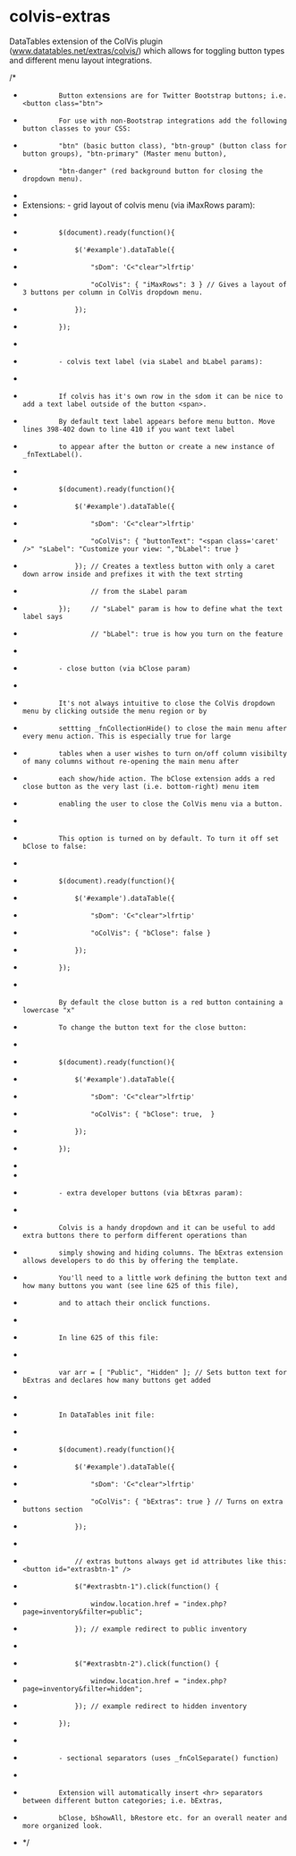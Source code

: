 colvis-extras
=============

DataTables extension of the ColVis plugin (www.datatables.net/extras/colvis/) which allows for toggling button types and different menu layout integrations.

/*
 * 				Button extensions are for Twitter Bootstrap buttons; i.e.  <button class="btn">
 * 				For use with non-Bootstrap integrations add the following button classes to your CSS: 
 * 				"btn" (basic button class), "btn-group" (button class for button groups), "btn-primary" (Master menu button), 
 * 				"btn-danger" (red background button for closing the dropdown menu).
 *
 * Extensions:	- grid layout of colvis menu (via iMaxRows param):
 * 
 * 				$(document).ready(function(){
 *			    	$('#example').dataTable({
 *				        "sDom": 'C<"clear">lfrtip'
 * 						"oColVis": { "iMaxRows": 3 } // Gives a layout of 3 buttons per column in ColVis dropdown menu. 
 *				    });
 *				});
 * 
 * 				- colvis text label (via sLabel and bLabel params):
 * 
 * 				If colvis has it's own row in the sdom it can be nice to add a text label outside of the button <span>. 
 * 				By default text label appears before menu button. Move lines 398-402 down to line 410 if you want text label 
 * 				to appear after the button or create a new instance of _fnTextLabel(). 
 * 				 
 * 				$(document).ready(function(){
 *			    	$('#example').dataTable({
 *				        "sDom": 'C<"clear">lfrtip'
 * 						"oColVis": { "buttonText": "<span class='caret' />" "sLabel": "Customize your view: ","bLabel": true } 
 *				    }); // Creates a textless button with only a caret down arrow inside and prefixes it with the text strting 
 * 						// from the sLabel param
 *				});		// "sLabel" param is how to define what the text label says 
 * 						// "bLabel": true is how you turn on the feature 
 * 
 * 				- close button (via bClose param)
 * 
 * 				It's not always intuitive to close the ColVis dropdown menu by clicking outside the menu region or by
 * 				settting _fnCollectionHide() to close the main menu after every menu action. This is especially true for large
 * 				tables when a user wishes to turn on/off column visibilty of many columns without re-opening the main menu after
 * 				each show/hide action. The bClose extension adds a red close button as the very last (i.e. bottom-right) menu item 
 * 				enabling the user to close the ColVis menu via a button.
 * 
 * 				This option is turned on by default. To turn it off set bClose to false:
 * 				
 * 				$(document).ready(function(){
 *			    	$('#example').dataTable({
 *				        "sDom": 'C<"clear">lfrtip'
 * 						"oColVis": { "bClose": false } 
 *				    });
 *				});
 * 
 * 				By default the close button is a red button containing a lowercase "x"
 * 				To change the button text for the close button:
 * 				
 * 				$(document).ready(function(){
 *			    	$('#example').dataTable({
 *				        "sDom": 'C<"clear">lfrtip'
 * 						"oColVis": { "bClose": true,  } 
 *				    });
 *				});
 * 				
 * 
 * 				- extra developer buttons (via bEtxras param):
 * 
 * 				Colvis is a handy dropdown and it can be useful to add extra buttons there to perform different operations than
 * 				simply showing and hiding columns. The bExtras extension allows developers to do this by offering the template. 
 * 				You'll need to a little work defining the button text and how many buttons you want (see line 625 of this file),
 * 				and to attach their onclick functions.
 * 				
 * 				In line 625 of this file:
 * 
 * 				var arr = [ "Public", "Hidden" ]; // Sets button text for bExtras and declares how many buttons get added
 * 				
 * 				In DataTables init file:
 * 
 * 				$(document).ready(function(){
 *			    	$('#example').dataTable({
 *				        "sDom": 'C<"clear">lfrtip'
 * 						"oColVis": { "bExtras": true } // Turns on extra buttons section
 *				    });
 * 					
 * 					// extras buttons always get id attributes like this: <button id="extrasbtn-1" />
 * 					$("#extrasbtn-1").click(function() {
 * 						window.location.href = "index.php?page=inventory&filter=public";
 *					}); // example redirect to public inventory 
 *					
 *					$("#extrasbtn-2").click(function() {
 * 						window.location.href = "index.php?page=inventory&filter=hidden";
 *					}); // example redirect to hidden inventory
 *				});		
 * 
 * 				- sectional separators (uses _fnColSeparate() function)
 * 
 * 				Extension will automatically insert <hr> separators between different button categories; i.e. bExtras, 
 * 				bClose, bShowAll, bRestore etc. for an overall neater and more organized look.
 * */

